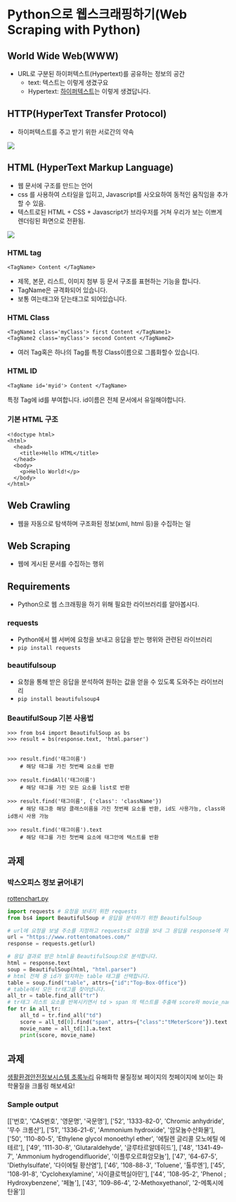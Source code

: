 # Python으로 웹스크래핑하기(Web Scraping with Python)

## World Wide Web(WWW)

- URL로 구분된 하이퍼텍스트(Hypertext)를 공유하는 정보의 공간
	- text: 텍스트는 이렇게 생겼구요
	- Hypertext: [하이퍼텍스트](https://en.wikipedia.org/Hypertext)는 이렇게 생겼답니다.

## HTTP(HyperText Transfer Protocol)

- 하이퍼텍스트를 주고 받기 위한 서로간의 약속

![](img/server-client.png)


## HTML (HyperText Markup Language)

- 웹 문서에 구조를 만드는 언어
- css 를 사용하여 스타일을 입히고, Javascript를 사오요하여 동적인 움직임을 추가할 수 있음.
- 텍스트로된 HTML + CSS + Javascript가 브라우저를 거쳐 우리가 보는 이쁘게 렌더링된 화면으로 전환됨.

![](img/rendered-html.png)

### HTML tag

```
<TagName> Content </TagName>
```

- 제목, 본문, 리스트, 이미지 첨부 등 문서 구조를 표현하는 기능을 합니다.
- TagName은 규격화되어 있습니다.
- 보통 여는태그와 닫는태그로 되어있습니다.


### HTML Class

```
<TagName1 class='myClass'> first Content </TagName1>
<TagName2 class='myClass'> second Content </TagName2>
```

- 여러 Tag혹은 하나의 Tag를 특정 Class이름으로 그룹화할수 있습니다.


### HTML ID

```
<TagName id='myid'> Content </TagName>
```

특정 Tag에 id를 부여합니다.
id이름은 전체 문서에서 유일해야합니다.

### 기본 HTML 구조

```
<!doctype html>
<html>
  <head>
    <title>Hello HTML</title>
  </head>
  <body>
    <p>Hello World!</p>
  </body>
</html>
```


## Web Crawling
- 웹을 자동으로 탐색하며 구조화된 정보(xml, html 등)을 수집하는 일

## Web Scraping
- 웹에 게시된 문서를 수집하는 행위

## Requirements
- Python으로 웹 스크래핑을 하기 위해 필요한 라이브러리를 알아봅시다.

### requests
- Python에서 웹 서버에 요청을 보내고 응답을 받는 행위와 관련된 라이브러리
- `pip install requests`

### beautifulsoup
- 요청을 통해 받은 응답을 분석하여 원하는 값을 얻을 수 있도록 도와주는 라이브러리
- `pip install beautifulsoup4`


### BeautifulSoup 기본 사용법

```
>>> from bs4 import BeautifulSoup as bs
>>> result = bs(response.text, 'html.parser')


>>> result.find('태그이름')
	# 해당 태그를 가진 첫번째 요소를 반환
	
>>> result.findAll('태그이름')
	# 해당 태그를 가진 모든 요소를 list로 반환

>>> result.find('태그이름', {'class': 'className'})	
	# 해당 태그중 해당 클래스이름을 가진 첫번째 요소를 반환, id도 사용가능, class와 id동시 사용 가능
	
>>> result.find('태그이름').text
	# 해당 태그를 가진 첫번째 요소에 태그안에 텍스트를 반환
```

## 과제

### 박스오피스 정보 긁어내기

[rottenchart.py](resources/rotten_chart.py)

```python
import requests # 요청을 보내기 위한 requests
from bs4 import BeautifulSoup # 응답을 분석하기 위한 BeautifulSoup

# url에 요청을 보낼 주소를 지정하고 requests로 요청을 보내 그 응답을 response에 저장합니다.
url = "https://www.rottentomatoes.com/"
response = requests.get(url)

# 응답 결과로 받은 html을 BeautifulSoup으로 분석합니다.
html = response.text
soup = BeautifulSoup(html, "html.parser")
# html 전체 중 id가 일치하는 table 태그를 선택합니다.
table = soup.find("table", attrs={"id":"Top-Box-Office"})
# table에서 모든 tr태그를 찾아냅니다.
all_tr = table.find_all("tr")
# tr태그 리스트 요소를 반복시키면서 td > span 의 텍스트를 추출해 score와 movie_name을 바로 출력합니다.
for tr in all_tr:
    all_td = tr.find_all("td")
    score = all_td[0].find("span", attrs={"class":"tMeterScore"}).text
    movie_name = all_td[1].a.text
    print(score, movie_name)
```

## 과제

[생활환경안전정보시스템 초록누리](http://ecolife.me.go.kr/ecolife/hrmflnsChmstryMmttr/chmstryMttrIndex) 유해화학 물질정보 페이지의 첫페이지에 보이는 화학물질을 크롤링 해보세요!

### Sample output

[['번호', 'CAS번호', '영문명', '국문명'],
 ['52', '1333-82-0', 'Chromic anhydride', '무수 크롬산'],
 ['51', '1336-21-6', 'Ammonium hydroxide', '암모늄수산화물'],
 ['50', '110-80-5', 'Ethylene glycol monoethyl ether', '에틸렌 글리콜 모노에틸 에테르'],
 ['49', '111-30-8', 'Glutaraldehyde', '글루타르알데히드'],
 ['48', '1341-49-7', 'Ammonium hydrogendifluoride', '이플루오르화암모늄'],
 ['47', '64-67-5', 'Diethylsulfate', '다이에틸 황산염'],
 ['46', '108-88-3', 'Toluene', '톨루엔'],
 ['45', '108-91-8', 'Cyclohexylamine', '사이클로헥실아민'],
 ['44', '108-95-2', 'Phenol ; Hydroxybenzene', '페놀'],
 ['43', '109-86-4', '2-Methoxyethanol', '2-메톡시에탄올']]
